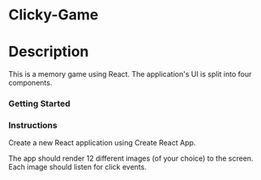 # Clicky-Game

<h1>Description</h1>

This is a memory game using React. The application's UI is split into four components.

<h3>Getting Started</h3>



<h3>Instructions</h3>

Create a new React application using Create React App.

The app should render 12 different images (of your choice) to the screen. Each image should listen for click events.